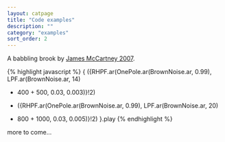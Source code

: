 ```yaml
---
layout: catpage
title: "Code examples"
description: ""
category: "examples"
sort_order: 2
---
```



A babbling brook by [James McCartney 2007](http://www.listarc.bham.ac.uk/lists/sc-users-2007/msg02698.html).

{% highlight javascript %}
{ ({RHPF.ar(OnePole.ar(BrownNoise.ar, 0.99), LPF.ar(BrownNoise.ar, 14)
* 400 + 500, 0.03, 0.003)}!2)
+ ({RHPF.ar(OnePole.ar(BrownNoise.ar, 0.99), LPF.ar(BrownNoise.ar, 20)
* 800 + 1000, 0.03, 0.005)}!2) }.play
{% endhighlight %}

more to come...
